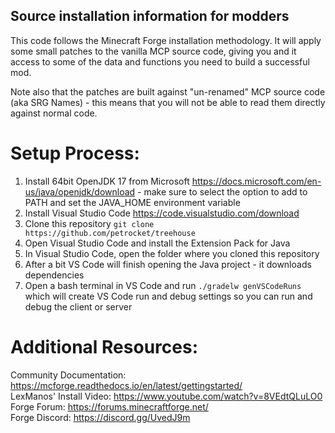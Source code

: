 
Source installation information for modders
-------------------------------------------
This code follows the Minecraft Forge installation methodology. It will apply
some small patches to the vanilla MCP source code, giving you and it access 
to some of the data and functions you need to build a successful mod.

Note also that the patches are built against "un-renamed" MCP source code (aka
SRG Names) - this means that you will not be able to read them directly against
normal code.

Setup Process:
==============================

1. Install 64bit OpenJDK 17 from Microsoft https://docs.microsoft.com/en-us/java/openjdk/download - make sure to select the option to add to PATH and set the JAVA_HOME environment variable
1. Install Visual Studio Code https://code.visualstudio.com/download
1. Clone this repository `git clone https://github.com/petrocket/treehouse`
1. Open Visual Studio Code and install the Extension Pack for Java
1. In Visual Studio Code, open the folder where you cloned this repository
1. After a bit VS Code will finish opening the Java project - it downloads dependencies
1. Open a bash terminal in VS Code and run `./gradelw genVSCodeRuns` which will create VS Code run and debug settings so you can run and debug the client or server

Additional Resources: 
=========================
Community Documentation: https://mcforge.readthedocs.io/en/latest/gettingstarted/  
LexManos' Install Video: https://www.youtube.com/watch?v=8VEdtQLuLO0  
Forge Forum: https://forums.minecraftforge.net/  
Forge Discord: https://discord.gg/UvedJ9m  
